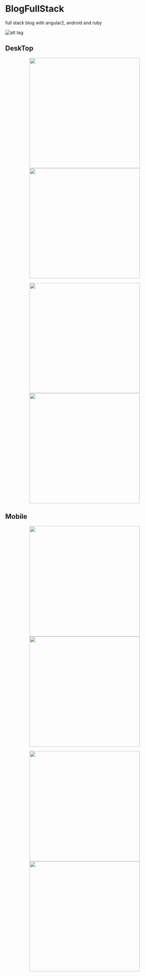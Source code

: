 # BlogFullStack
full stack blog with angular2, android and ruby

![alt tag](https://raw.githubusercontent.com/almgwary/BlogFullStack/master/Resources/PSD%20and%20wireframe/Cover.png)

## DeskTop
<p align="center">
  <img src="https://raw.githubusercontent.com/almgwary/BlogFullStack/master/Resources/PSD%20and%20wireframe/DeskTope%2002-%20Page%20SignUp.png" width="350"/>
  <img src="https://raw.githubusercontent.com/almgwary/BlogFullStack/master/Resources/PSD%20and%20wireframe/DeskTope%2001-%20Page%20Login.png" width="350"/>
</p>
<p align="center">
  <img src="https://raw.githubusercontent.com/almgwary/BlogFullStack/master/Resources/PSD%20and%20wireframe/DeskTope%2003-%20Page%20Home.png" width="350"/>
  <img src="https://raw.githubusercontent.com/almgwary/BlogFullStack/master/Resources/PSD%20and%20wireframe/DeskTope%2003-%20Page%20Profile.png" width="350"/>
</p>


## Mobile
<p align="center">
  <img src="https://raw.githubusercontent.com/almgwary/BlogFullStack/master/Resources/PSD%20and%20wireframe/01-%20Page%20Login.png" width="350"/>
  <img src="https://raw.githubusercontent.com/almgwary/BlogFullStack/master/Resources/PSD%20and%20wireframe/02-%20Page%20SignUp.png" width="350"/>
</p>
<p align="center">
  <img src="https://raw.githubusercontent.com/almgwary/BlogFullStack/master/Resources/PSD%20and%20wireframe/01-%20Page%20Login.png" width="350"/>
  <img src="https://raw.githubusercontent.com/almgwary/BlogFullStack/master/Resources/PSD%20and%20wireframe/03-%20Page%20Home.png" width="350"/>
</p>
